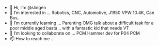 - 👋 Hi, I’m @slingen
- 👀 I’m interested in ... Robotics, CNC, Automotive, J1950 VPW 10.4K, Can Bus,
- 🌱 I’m currently learning ... Parenting OMG talk about a difficult task for a poor middle aged basta... with a fantastic kid that needs VT
- 💞️ I’m looking to collaborate on ... PCM Hammer dev for P04 PCM
- 📫 How to reach me ...

<!---
slingen/slingen is a ✨ special ✨ repository because its `README.md` (this file) appears on your GitHub profile.
You can click the Preview link to take a look at your changes.
--->
